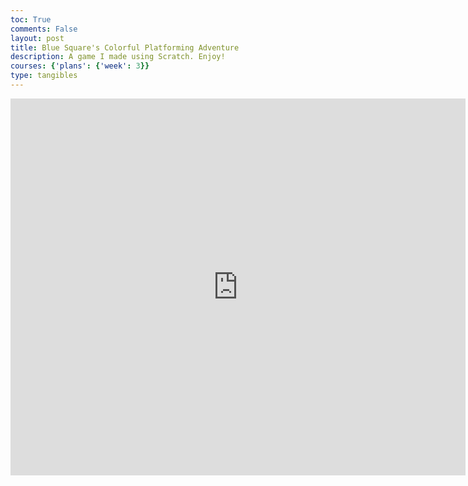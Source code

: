 ```yaml
---
toc: True
comments: False
layout: post
title: Blue Square's Colorful Platforming Adventure
description: A game I made using Scratch. Enjoy!
courses: {'plans': {'week': 3}}
type: tangibles
---
```


<iframe src="https://scratch.mit.edu/projects/410697046/embed" allowtransparency="true" width="728" height="603" frameborder="0" scrolling="no" allowfullscreen="yes"></iframe>